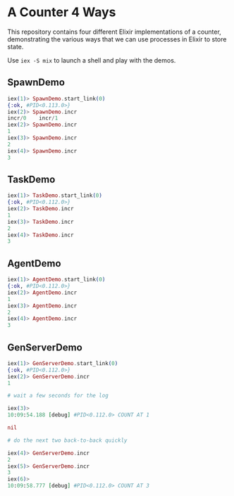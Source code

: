 # A Counter 4 Ways

This repository contains four different Elixir implementations of a counter,
demonstrating the various ways that we can use processes in Elixir to store
state.

Use `iex -S mix` to launch a shell and play with the demos.

## SpawnDemo

```elixir
iex(1)> SpawnDemo.start_link(0)
{:ok, #PID<0.113.0>}
iex(2)> SpawnDemo.incr
incr/0    incr/1
iex(2)> SpawnDemo.incr
1
iex(3)> SpawnDemo.incr
2
iex(4)> SpawnDemo.incr
3
```

## TaskDemo

```elixir
iex(1)> TaskDemo.start_link(0)
{:ok, #PID<0.112.0>}
iex(2)> TaskDemo.incr
1
iex(3)> TaskDemo.incr
2
iex(4)> TaskDemo.incr
3
```

## AgentDemo

```elixir
iex(1)> AgentDemo.start_link(0)
{:ok, #PID<0.112.0>}
iex(2)> AgentDemo.incr
1
iex(3)> AgentDemo.incr
2
iex(4)> AgentDemo.incr
3
```

## GenServerDemo

```elixir
iex(1)> GenServerDemo.start_link(0)
{:ok, #PID<0.112.0>}
iex(2)> GenServerDemo.incr
1

# wait a few seconds for the log

iex(3)>
10:09:54.188 [debug] #PID<0.112.0> COUNT AT 1

nil

# do the next two back-to-back quickly

iex(4)> GenServerDemo.incr
2
iex(5)> GenServerDemo.incr
3
iex(6)>
10:09:58.777 [debug] #PID<0.112.0> COUNT AT 3
```
